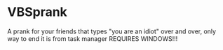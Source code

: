 # VBSprank
A prank for your friends that types "you are an idiot" over and over, only way to end it is from task manager
REQUIRES WINDOWS!!!
